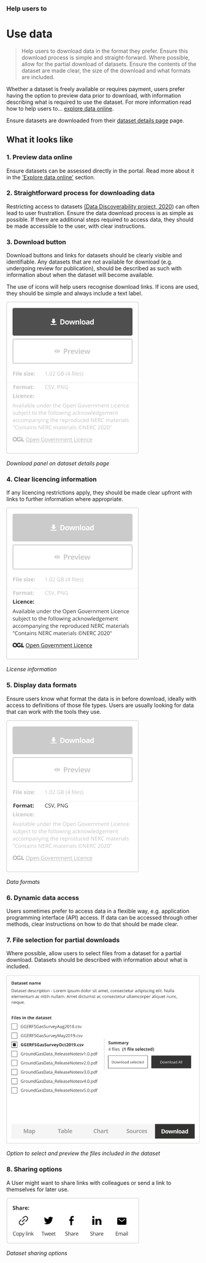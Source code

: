 ### Help users to
# Use data

> Help users to download data in the format they prefer. Ensure this download process is simple and straight-forward. Where possible, allow for the partial download of datasets. Ensure the contents of the dataset are made clear, the size of the download and what formats are included.

Whether a dataset is freely available or requires payment, users prefer having the option to preview data prior to download, with information describing what is required to use the dataset. For more information read how to help users to... [explore data online](main-content/steps/explore-data-online).

Ensure datasets are downloaded from their [dataset details page](/main-content/pages/dataset-details) page.

## What it looks like

### 1. Preview data online

Ensure datasets can be assessed directly in the portal. Read more about it in the ['Explore data online'](/main-content/steps/explore-data-online) section. 

### 2. Straightforward process for downloading data

Restricting access to datasets [(Data Discoverability project, 2020](https://www.gov.uk/government/publications/finding-geospatial-data/finding-geospatial-data)) can often lead to user frustration. Ensure the data download process is as simple as possible. If there are additional steps required to access data, they should be made accessible to the user, with clear instructions.

### 3. Download button

Download buttons and links for datasets should be clearly visible and identifiable. Any datasets that are not available for download (e.g. undergoing review for publication), should be described as such with information about when the dataset will become available.

The use of icons will help users recognise download links. If icons are used, they should be simple and always include a text label.

<div class="image-container">

![Google results](../../_media/use-data/download-panel.png)

*Download panel on dataset details page*

</div>

### 4. Clear licencing information

If any licencing restrictions apply, they should be made clear upfront with links to further information where appropriate.

<div class="image-container">

![Google results](../../_media/use-data/license.png)

*License information*

</div>

### 5. Display data formats

Ensure users know what format the data is in before download, ideally with access to definitions of those file types. Users are usually looking for data that can work with the tools they use.

<div class="image-container">

![Google results](../../_media/use-data/format.png)

*Data formats*

</div>

### 6. Dynamic data access

Users sometimes prefer to access data in a flexible way, e.g. application programming interface (API) access. If data can be accessed through other methods, clear instructions on how to do that should be made clear.

### 7. File selection for partial downloads

Where possible, allow users to select files from a dataset for a partial download. Datasets should be described with information about what is included.

<div class="image-container">

![Google results](../../_media/use-data/data-preview.png)

*Option to select and preview the files included in the dataset*

</div>

### 8. Sharing options

A User might want to share links with colleagues or send a link to themselves for later use.

<div class="image-container">

![Google results](../../_media/use-data/share-panel.png)

*Dataset sharing options*

</div>

<!-- 
---

<details>
<summary>Essential components</summary>
<br>

Below is a checklist of components/information that are relevant for this task.

These components can be arranged in many ways, but the ones with highest relevance should be the most visible/accessible.

?> 1 - high relevance, 2 - medium relevance, 3 - low relevance

| Component       | Description                                                    | Relevance |
|-----------------|----------------------------------------------------------------|:---------:|
| Download button | Download link or instructions how to access data               |     1     |
| Data formats    | What formats is the data provided in?                          |     1     |
| Sharing options | Share, email or copy the dataset url                           |     2     |
| Data preview    | Preview all or parts of a dataset online before downloading it |     2     |
| Licence details | Are there any limitation on how the data can be used?          |     1     |

</details> -->
